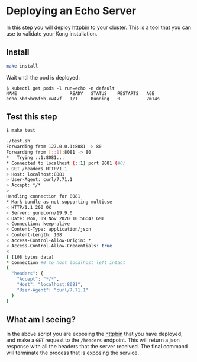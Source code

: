 # Deploying an Echo Server

In this step you will deploy [httpbin](https://httpbin.org/) to your cluster. This is a tool that you can use to validate your Kong installation.

## Install

```bash
make install
```

Wait until the pod is deployed:

```
$ kubectl get pods -l run=echo -n default
NAME                    READY   STATUS    RESTARTS   AGE
echo-5bd5bc6f6b-xw4vf   1/1     Running   0          2m14s
```

## Test this step

```bash
$ make test

./test.sh
Forwarding from 127.0.0.1:8081 -> 80
Forwarding from [::1]:8081 -> 80
*   Trying ::1:8081...
* Connected to localhost (::1) port 8081 (#0)
> GET /headers HTTP/1.1
> Host: localhost:8081
> User-Agent: curl/7.71.1
> Accept: */*
>
Handling connection for 8081
* Mark bundle as not supporting multiuse
< HTTP/1.1 200 OK
< Server: gunicorn/19.9.0
< Date: Mon, 09 Nov 2020 10:56:47 GMT
< Connection: keep-alive
< Content-Type: application/json
< Content-Length: 108
< Access-Control-Allow-Origin: *
< Access-Control-Allow-Credentials: true
<
{ [108 bytes data]
* Connection #0 to host localhost left intact
{
  "headers": {
    "Accept": "*/*",
    "Host": "localhost:8081",
    "User-Agent": "curl/7.71.1"
  }
}
```

## What am I seeing?

In the above script you are exposing the [httpbin](https://httpbin.org/) that you have deployed, and make a `GET` request to the `/headers` endpoint. This will return a json response with all the headers that the server received. The final command will terminate the process that is exposing the service.
